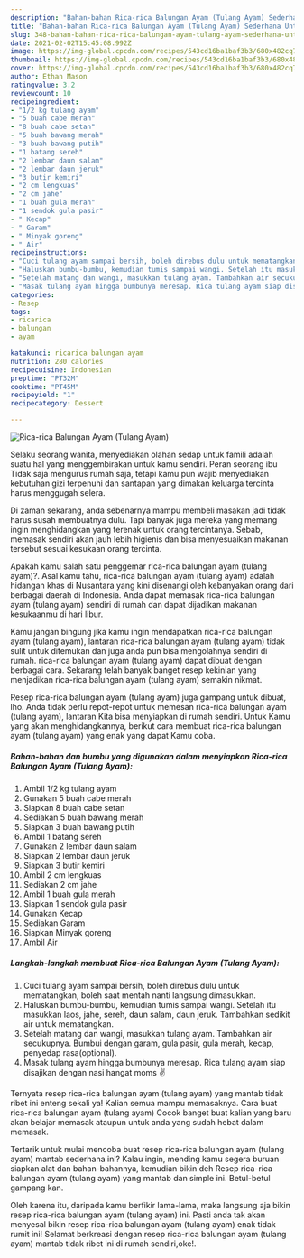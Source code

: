 ```yaml
---
description: "Bahan-bahan Rica-rica Balungan Ayam (Tulang Ayam) Sederhana Untuk Jualan"
title: "Bahan-bahan Rica-rica Balungan Ayam (Tulang Ayam) Sederhana Untuk Jualan"
slug: 348-bahan-bahan-rica-rica-balungan-ayam-tulang-ayam-sederhana-untuk-jualan
date: 2021-02-02T15:45:08.992Z
image: https://img-global.cpcdn.com/recipes/543cd16ba1baf3b3/680x482cq70/rica-rica-balungan-ayam-tulang-ayam-foto-resep-utama.jpg
thumbnail: https://img-global.cpcdn.com/recipes/543cd16ba1baf3b3/680x482cq70/rica-rica-balungan-ayam-tulang-ayam-foto-resep-utama.jpg
cover: https://img-global.cpcdn.com/recipes/543cd16ba1baf3b3/680x482cq70/rica-rica-balungan-ayam-tulang-ayam-foto-resep-utama.jpg
author: Ethan Mason
ratingvalue: 3.2
reviewcount: 10
recipeingredient:
- "1/2 kg tulang ayam"
- "5 buah cabe merah"
- "8 buah cabe setan"
- "5 buah bawang merah"
- "3 buah bawang putih"
- "1 batang sereh"
- "2 lembar daun salam"
- "2 lembar daun jeruk"
- "3 butir kemiri"
- "2 cm lengkuas"
- "2 cm jahe"
- "1 buah gula merah"
- "1 sendok gula pasir"
- " Kecap"
- " Garam"
- " Minyak goreng"
- " Air"
recipeinstructions:
- "Cuci tulang ayam sampai bersih, boleh direbus dulu untuk mematangkan, boleh saat mentah nanti langsung dimasukkan."
- "Haluskan bumbu-bumbu, kemudian tumis sampai wangi. Setelah itu masukkan laos, jahe, sereh, daun salam, daun jeruk. Tambahkan sedikit air untuk mematangkan."
- "Setelah matang dan wangi, masukkan tulang ayam. Tambahkan air secukupnya. Bumbui dengan garam, gula pasir, gula merah, kecap, penyedap rasa(optional)."
- "Masak tulang ayam hingga bumbunya meresap. Rica tulang ayam siap disajikan dengan nasi hangat moms ✌"
categories:
- Resep
tags:
- ricarica
- balungan
- ayam

katakunci: ricarica balungan ayam 
nutrition: 280 calories
recipecuisine: Indonesian
preptime: "PT32M"
cooktime: "PT45M"
recipeyield: "1"
recipecategory: Dessert

---
```



![Rica-rica Balungan Ayam (Tulang Ayam)](https://img-global.cpcdn.com/recipes/543cd16ba1baf3b3/680x482cq70/rica-rica-balungan-ayam-tulang-ayam-foto-resep-utama.jpg)

Selaku seorang wanita, menyediakan olahan sedap untuk famili adalah suatu hal yang menggembirakan untuk kamu sendiri. Peran seorang ibu Tidak saja mengurus rumah saja, tetapi kamu pun wajib menyediakan kebutuhan gizi terpenuhi dan santapan yang dimakan keluarga tercinta harus menggugah selera.

Di zaman  sekarang, anda sebenarnya mampu membeli masakan jadi tidak harus susah membuatnya dulu. Tapi banyak juga mereka yang memang ingin menghidangkan yang terenak untuk orang tercintanya. Sebab, memasak sendiri akan jauh lebih higienis dan bisa menyesuaikan makanan tersebut sesuai kesukaan orang tercinta. 



Apakah kamu salah satu penggemar rica-rica balungan ayam (tulang ayam)?. Asal kamu tahu, rica-rica balungan ayam (tulang ayam) adalah hidangan khas di Nusantara yang kini disenangi oleh kebanyakan orang dari berbagai daerah di Indonesia. Anda dapat memasak rica-rica balungan ayam (tulang ayam) sendiri di rumah dan dapat dijadikan makanan kesukaanmu di hari libur.

Kamu jangan bingung jika kamu ingin mendapatkan rica-rica balungan ayam (tulang ayam), lantaran rica-rica balungan ayam (tulang ayam) tidak sulit untuk ditemukan dan juga anda pun bisa mengolahnya sendiri di rumah. rica-rica balungan ayam (tulang ayam) dapat dibuat dengan berbagai cara. Sekarang telah banyak banget resep kekinian yang menjadikan rica-rica balungan ayam (tulang ayam) semakin nikmat.

Resep rica-rica balungan ayam (tulang ayam) juga gampang untuk dibuat, lho. Anda tidak perlu repot-repot untuk memesan rica-rica balungan ayam (tulang ayam), lantaran Kita bisa menyiapkan di rumah sendiri. Untuk Kamu yang akan menghidangkannya, berikut cara membuat rica-rica balungan ayam (tulang ayam) yang enak yang dapat Kamu coba.

<!--inarticleads1-->

##### Bahan-bahan dan bumbu yang digunakan dalam menyiapkan Rica-rica Balungan Ayam (Tulang Ayam):

1. Ambil 1/2 kg tulang ayam
1. Gunakan 5 buah cabe merah
1. Siapkan 8 buah cabe setan
1. Sediakan 5 buah bawang merah
1. Siapkan 3 buah bawang putih
1. Ambil 1 batang sereh
1. Gunakan 2 lembar daun salam
1. Siapkan 2 lembar daun jeruk
1. Siapkan 3 butir kemiri
1. Ambil 2 cm lengkuas
1. Sediakan 2 cm jahe
1. Ambil 1 buah gula merah
1. Siapkan 1 sendok gula pasir
1. Gunakan  Kecap
1. Sediakan  Garam
1. Siapkan  Minyak goreng
1. Ambil  Air




<!--inarticleads2-->

##### Langkah-langkah membuat Rica-rica Balungan Ayam (Tulang Ayam):

1. Cuci tulang ayam sampai bersih, boleh direbus dulu untuk mematangkan, boleh saat mentah nanti langsung dimasukkan.
1. Haluskan bumbu-bumbu, kemudian tumis sampai wangi. Setelah itu masukkan laos, jahe, sereh, daun salam, daun jeruk. Tambahkan sedikit air untuk mematangkan.
1. Setelah matang dan wangi, masukkan tulang ayam. Tambahkan air secukupnya. Bumbui dengan garam, gula pasir, gula merah, kecap, penyedap rasa(optional).
1. Masak tulang ayam hingga bumbunya meresap. Rica tulang ayam siap disajikan dengan nasi hangat moms ✌




Ternyata resep rica-rica balungan ayam (tulang ayam) yang mantab tidak ribet ini enteng sekali ya! Kalian semua mampu memasaknya. Cara buat rica-rica balungan ayam (tulang ayam) Cocok banget buat kalian yang baru akan belajar memasak ataupun untuk anda yang sudah hebat dalam memasak.

Tertarik untuk mulai mencoba buat resep rica-rica balungan ayam (tulang ayam) mantab sederhana ini? Kalau ingin, mending kamu segera buruan siapkan alat dan bahan-bahannya, kemudian bikin deh Resep rica-rica balungan ayam (tulang ayam) yang mantab dan simple ini. Betul-betul gampang kan. 

Oleh karena itu, daripada kamu berfikir lama-lama, maka langsung aja bikin resep rica-rica balungan ayam (tulang ayam) ini. Pasti anda tak akan menyesal bikin resep rica-rica balungan ayam (tulang ayam) enak tidak rumit ini! Selamat berkreasi dengan resep rica-rica balungan ayam (tulang ayam) mantab tidak ribet ini di rumah sendiri,oke!.

